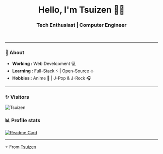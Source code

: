 <h1 align="center"> Hello, I'm Tsuizen 👨‍💻 </h1>

<h3 align="center">  Tech Enthusiast | Computer Engineer </h3> <br>

<p align="center"> 
</p>

---------------------------------------------------------------------------------------------------------------------------------------------------------------------------------
### 🤔 About
-  **Working :**  Web Development :computer:
-  **Learning :** Full-Stack :zap: | Open-Source :fire:	
-  **Hobbies :** Anime 🎥 | J-Pop & J-Rock :headphones:

---------------------------------------------------------------------------------------------------------------------------------------------------------------------------------
### ✨ Visitors

<p align="left"><img src="https://komarev.com/ghpvc/?username=Tsuizen" alt="Tsuizen" /></p>

### 📊 Profile stats
[![Readme Card](https://github-readme-stats.vercel.app/api?username=Tsuizen&show_icons=true&title_color=ffffff&icon_color=bb2acf&text_color=daf7dc&bg_color=151515)](https://github.com/anuraghazra/github-readme-stats)

-------------------------------------------------------------------------------------------------------------------------------------------------------------------------------

⭐️ From [Tsuizen](http://www.github.com/Tsuizen)
